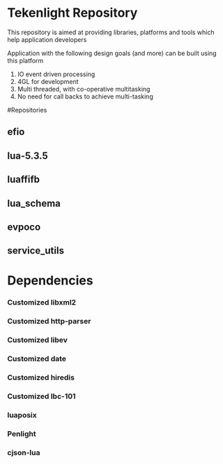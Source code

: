 # Tekenlight Repository

This repository is aimed at providing libraries, platforms and tools which help application developers


Application with the following design goals (and more) can be built using this platform
1. IO event driven processing
2. 4GL for development
3. Multi threaded, with co-operative multitasking
4. No need for call backs to achieve multi-tasking


#Repositories
## efio


## lua-5.3.5


## luaffifb


## lua_schema


## evpoco


## service_utils


# Dependencies

### Customized libxml2

### Customized http-parser

### Customized libev

### Customized date

### Customized hiredis

### Customized lbc-101

### luaposix

### Penlight

### cjson-lua


